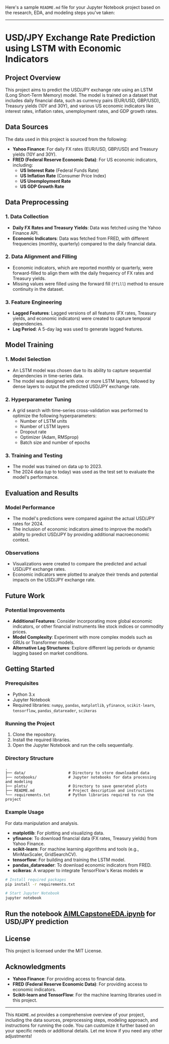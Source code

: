 Here's a sample `README.md` file for your Jupyter Notebook project based on the research, EDA, and modeling steps you've taken:

---

# USD/JPY Exchange Rate Prediction using LSTM with Economic Indicators

## Project Overview

This project aims to predict the USD/JPY exchange rate using an LSTM (Long Short-Term Memory) model. The model is trained on a dataset that includes daily financial data, such as currency pairs (EUR/USD, GBP/USD), Treasury yields (10Y and 30Y), and various US economic indicators like interest rates, inflation rates, unemployment rates, and GDP growth rates.

## Data Sources

The data used in this project is sourced from the following:
- **Yahoo Finance**: For daily FX rates (EUR/USD, GBP/USD) and Treasury yields (10Y and 30Y).
- **FRED (Federal Reserve Economic Data)**: For US economic indicators, including:
    - **US Interest Rate** (Federal Funds Rate)
    - **US Inflation Rate** (Consumer Price Index)
    - **US Unemployment Rate**
    - **US GDP Growth Rate**

## Data Preprocessing

### 1. Data Collection
- **Daily FX Rates and Treasury Yields**: Data was fetched using the Yahoo Finance API.
- **Economic Indicators**: Data was fetched from FRED, with different frequencies (monthly, quarterly) compared to the daily financial data.

### 2. Data Alignment and Filling
- Economic indicators, which are reported monthly or quarterly, were forward-filled to align them with the daily frequency of FX rates and Treasury yields.
- Missing values were filled using the forward fill (`ffill`) method to ensure continuity in the dataset.

### 3. Feature Engineering
- **Lagged Features**: Lagged versions of all features (FX rates, Treasury yields, and economic indicators) were created to capture temporal dependencies.
- **Lag Period**: A 5-day lag was used to generate lagged features.

## Model Training

### 1. Model Selection
- An LSTM model was chosen due to its ability to capture sequential dependencies in time-series data.
- The model was designed with one or more LSTM layers, followed by dense layers to output the predicted USD/JPY exchange rate.

### 2. Hyperparameter Tuning
- A grid search with time-series cross-validation was performed to optimize the following hyperparameters:
    - Number of LSTM units
    - Number of LSTM layers
    - Dropout rate
    - Optimizer (Adam, RMSprop)
    - Batch size and number of epochs

### 3. Training and Testing
- The model was trained on data up to 2023.
- The 2024 data (up to today) was used as the test set to evaluate the model's performance.

## Evaluation and Results

### Model Performance
- The model's predictions were compared against the actual USD/JPY rates for 2024.
- The inclusion of economic indicators aimed to improve the model’s ability to predict USD/JPY by providing additional macroeconomic context.

### Observations
- Visualizations were created to compare the predicted and actual USD/JPY exchange rates.
- Economic indicators were plotted to analyze their trends and potential impacts on the USD/JPY exchange rate.

## Future Work

### Potential Improvements
- **Additional Features**: Consider incorporating more global economic indicators, or other financial instruments like stock indices or commodity prices.
- **Model Complexity**: Experiment with more complex models such as GRUs or Transformer models.
- **Alternative Lag Structures**: Explore different lag periods or dynamic lagging based on market conditions.

## Getting Started

### Prerequisites
- Python 3.x
- Jupyter Notebook
- Required libraries: `numpy`, `pandas`, `matplotlib`, `yfinance`, `scikit-learn`, `tensorflow`, `pandas_datareader`, `scikeras`

### Running the Project
1. Clone the repository.
2. Install the required libraries.
3. Open the Jupyter Notebook and run the cells sequentially.

### Directory Structure
```
.
├── data/                   # Directory to store downloaded data
├── notebooks/              # Jupyter notebooks for data processing and modeling
├── plots/                  # Directory to save generated plots
├── README.md               # Project description and instructions
└── requirements.txt        # Python libraries required to run the project
```

### Example Usage
For data manipulation and analysis.

- **matplotlib**: For plotting and visualizing data.
- **yfinance**: To download financial data (FX rates, Treasury yields) from Yahoo Finance.
- **scikit-learn**: For machine learning algorithms and tools (e.g., MinMaxScaler, GridSearchCV).
- **tensorflow**: For building and training the LSTM model.
- **pandas_datareader**: To download economic indicators from FRED.
- **scikeras**: A wrapper to integrate TensorFlow's Keras models w
  

```bash
# Install required packages
pip install -r requirements.txt

# Start Jupyter Notebook
jupyter notebook

```

## Run the notebook <span style="color:blue">[AIMLCapstoneEDA.ipynb](notebooks\FAIMLCapstoneEDA.ipynb)</span> for USD/JPY prediction
## License

This project is licensed under the MIT License.

## Acknowledgments

- **Yahoo Finance**: For providing access to financial data.
- **FRED (Federal Reserve Economic Data)**: For providing access to economic indicators.
- **Scikit-learn and TensorFlow**: For the machine learning libraries used in this project.

---

This `README.md` provides a comprehensive overview of your project, including the data sources, preprocessing steps, modeling approach, and instructions for running the code. You can customize it further based on your specific needs or additional details. Let me know if you need any other adjustments!